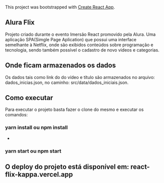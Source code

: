 This project was bootstrapped with [Create React App](https://github.com/facebook/create-react-app).

## Alura Flix

Projeto criado durante o evento Imersão React promovido pela Alura. Uma aplicação SPA(Simgle Page Aplication) que possui uma interface semelhante à Netflix, onde são exibidos conteúdos sobre programação e tecnologia, sendo também possível o cadastro de novo videos e categorias.

## Onde ficam armazenados os dados

Os dados tais como link do do vídeo e título são armazenados no arquivo: dados_inicias.json, no caminho: src/data/dados_iniciais.json.

## Como executar

Para executar o projeto basta fazer o clone do mesmo e executar os comandos:

### yarn install ou npm install
+
### yarn start ou npm start

## O deploy do projeto está disponível em: react-flix-kappa.vercel.app